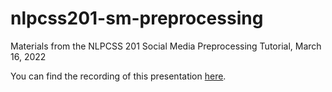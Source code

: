 # nlpcss201-sm-preprocessing
Materials from the NLPCSS 201 Social Media Preprocessing Tutorial, March 16, 2022

You can find the recording of this presentation [here](https://www.youtube.com/watch?v=o5XbbZt7oWs).
